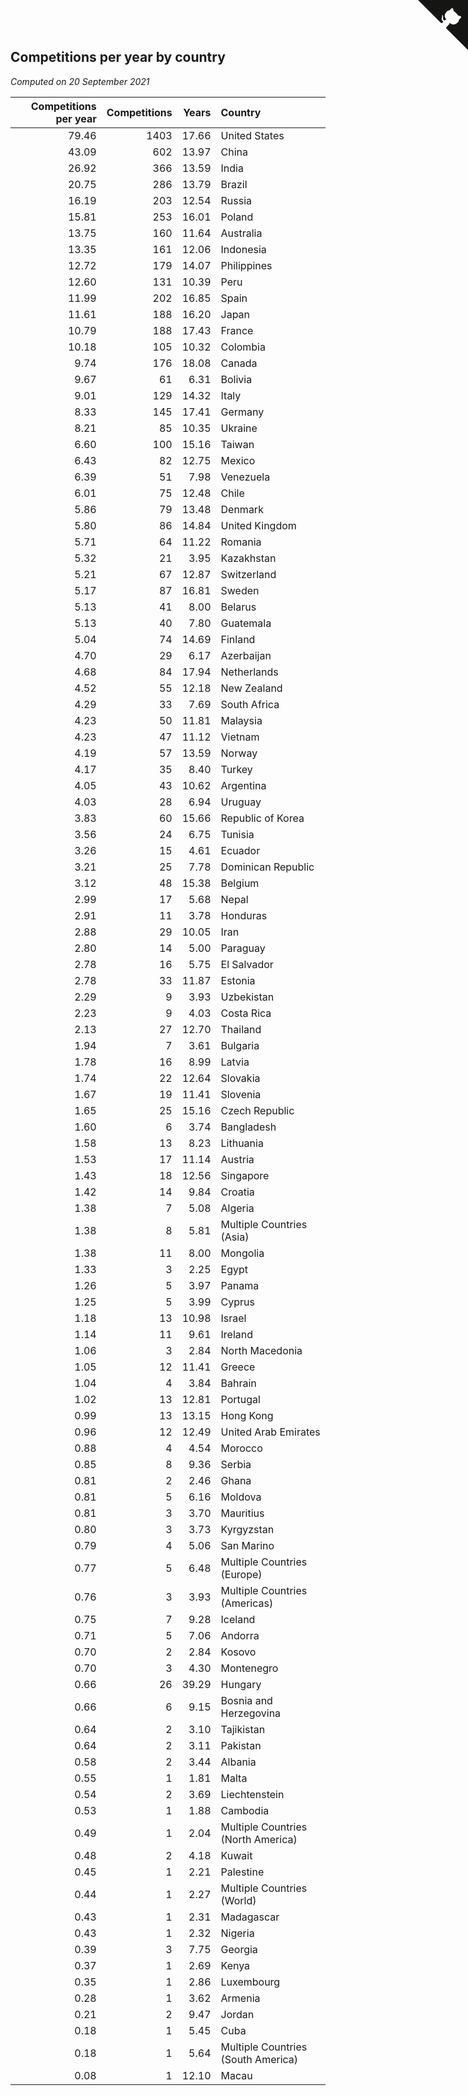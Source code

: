 ## Competitions per year by country

*Computed on 20 September 2021*

| Competitions per year | Competitions | Years | Country |
| ---: | ---: | ---: | :--- |
| 79.46 | 1403 | 17.66 | United States |
| 43.09 | 602 | 13.97 | China |
| 26.92 | 366 | 13.59 | India |
| 20.75 | 286 | 13.79 | Brazil |
| 16.19 | 203 | 12.54 | Russia |
| 15.81 | 253 | 16.01 | Poland |
| 13.75 | 160 | 11.64 | Australia |
| 13.35 | 161 | 12.06 | Indonesia |
| 12.72 | 179 | 14.07 | Philippines |
| 12.60 | 131 | 10.39 | Peru |
| 11.99 | 202 | 16.85 | Spain |
| 11.61 | 188 | 16.20 | Japan |
| 10.79 | 188 | 17.43 | France |
| 10.18 | 105 | 10.32 | Colombia |
| 9.74 | 176 | 18.08 | Canada |
| 9.67 | 61 | 6.31 | Bolivia |
| 9.01 | 129 | 14.32 | Italy |
| 8.33 | 145 | 17.41 | Germany |
| 8.21 | 85 | 10.35 | Ukraine |
| 6.60 | 100 | 15.16 | Taiwan |
| 6.43 | 82 | 12.75 | Mexico |
| 6.39 | 51 | 7.98 | Venezuela |
| 6.01 | 75 | 12.48 | Chile |
| 5.86 | 79 | 13.48 | Denmark |
| 5.80 | 86 | 14.84 | United Kingdom |
| 5.71 | 64 | 11.22 | Romania |
| 5.32 | 21 | 3.95 | Kazakhstan |
| 5.21 | 67 | 12.87 | Switzerland |
| 5.17 | 87 | 16.81 | Sweden |
| 5.13 | 41 | 8.00 | Belarus |
| 5.13 | 40 | 7.80 | Guatemala |
| 5.04 | 74 | 14.69 | Finland |
| 4.70 | 29 | 6.17 | Azerbaijan |
| 4.68 | 84 | 17.94 | Netherlands |
| 4.52 | 55 | 12.18 | New Zealand |
| 4.29 | 33 | 7.69 | South Africa |
| 4.23 | 50 | 11.81 | Malaysia |
| 4.23 | 47 | 11.12 | Vietnam |
| 4.19 | 57 | 13.59 | Norway |
| 4.17 | 35 | 8.40 | Turkey |
| 4.05 | 43 | 10.62 | Argentina |
| 4.03 | 28 | 6.94 | Uruguay |
| 3.83 | 60 | 15.66 | Republic of Korea |
| 3.56 | 24 | 6.75 | Tunisia |
| 3.26 | 15 | 4.61 | Ecuador |
| 3.21 | 25 | 7.78 | Dominican Republic |
| 3.12 | 48 | 15.38 | Belgium |
| 2.99 | 17 | 5.68 | Nepal |
| 2.91 | 11 | 3.78 | Honduras |
| 2.88 | 29 | 10.05 | Iran |
| 2.80 | 14 | 5.00 | Paraguay |
| 2.78 | 16 | 5.75 | El Salvador |
| 2.78 | 33 | 11.87 | Estonia |
| 2.29 | 9 | 3.93 | Uzbekistan |
| 2.23 | 9 | 4.03 | Costa Rica |
| 2.13 | 27 | 12.70 | Thailand |
| 1.94 | 7 | 3.61 | Bulgaria |
| 1.78 | 16 | 8.99 | Latvia |
| 1.74 | 22 | 12.64 | Slovakia |
| 1.67 | 19 | 11.41 | Slovenia |
| 1.65 | 25 | 15.16 | Czech Republic |
| 1.60 | 6 | 3.74 | Bangladesh |
| 1.58 | 13 | 8.23 | Lithuania |
| 1.53 | 17 | 11.14 | Austria |
| 1.43 | 18 | 12.56 | Singapore |
| 1.42 | 14 | 9.84 | Croatia |
| 1.38 | 7 | 5.08 | Algeria |
| 1.38 | 8 | 5.81 | Multiple Countries (Asia) |
| 1.38 | 11 | 8.00 | Mongolia |
| 1.33 | 3 | 2.25 | Egypt |
| 1.26 | 5 | 3.97 | Panama |
| 1.25 | 5 | 3.99 | Cyprus |
| 1.18 | 13 | 10.98 | Israel |
| 1.14 | 11 | 9.61 | Ireland |
| 1.06 | 3 | 2.84 | North Macedonia |
| 1.05 | 12 | 11.41 | Greece |
| 1.04 | 4 | 3.84 | Bahrain |
| 1.02 | 13 | 12.81 | Portugal |
| 0.99 | 13 | 13.15 | Hong Kong |
| 0.96 | 12 | 12.49 | United Arab Emirates |
| 0.88 | 4 | 4.54 | Morocco |
| 0.85 | 8 | 9.36 | Serbia |
| 0.81 | 2 | 2.46 | Ghana |
| 0.81 | 5 | 6.16 | Moldova |
| 0.81 | 3 | 3.70 | Mauritius |
| 0.80 | 3 | 3.73 | Kyrgyzstan |
| 0.79 | 4 | 5.06 | San Marino |
| 0.77 | 5 | 6.48 | Multiple Countries (Europe) |
| 0.76 | 3 | 3.93 | Multiple Countries (Americas) |
| 0.75 | 7 | 9.28 | Iceland |
| 0.71 | 5 | 7.06 | Andorra |
| 0.70 | 2 | 2.84 | Kosovo |
| 0.70 | 3 | 4.30 | Montenegro |
| 0.66 | 26 | 39.29 | Hungary |
| 0.66 | 6 | 9.15 | Bosnia and Herzegovina |
| 0.64 | 2 | 3.10 | Tajikistan |
| 0.64 | 2 | 3.11 | Pakistan |
| 0.58 | 2 | 3.44 | Albania |
| 0.55 | 1 | 1.81 | Malta |
| 0.54 | 2 | 3.69 | Liechtenstein |
| 0.53 | 1 | 1.88 | Cambodia |
| 0.49 | 1 | 2.04 | Multiple Countries (North America) |
| 0.48 | 2 | 4.18 | Kuwait |
| 0.45 | 1 | 2.21 | Palestine |
| 0.44 | 1 | 2.27 | Multiple Countries (World) |
| 0.43 | 1 | 2.31 | Madagascar |
| 0.43 | 1 | 2.32 | Nigeria |
| 0.39 | 3 | 7.75 | Georgia |
| 0.37 | 1 | 2.69 | Kenya |
| 0.35 | 1 | 2.86 | Luxembourg |
| 0.28 | 1 | 3.62 | Armenia |
| 0.21 | 2 | 9.47 | Jordan |
| 0.18 | 1 | 5.45 | Cuba |
| 0.18 | 1 | 5.64 | Multiple Countries (South America) |
| 0.08 | 1 | 12.10 | Macau |


<a href="https://github.com/jonatanklosko/wca_statistics" class="github-corner" aria-label="View source on Github"><svg width="80" height="80" viewBox="0 0 250 250" style="fill:#151513; color:#fff; position: absolute; top: 0; border: 0; right: 0;" aria-hidden="true"><path d="M0,0 L115,115 L130,115 L142,142 L250,250 L250,0 Z"></path><path d="M128.3,109.0 C113.8,99.7 119.0,89.6 119.0,89.6 C122.0,82.7 120.5,78.6 120.5,78.6 C119.2,72.0 123.4,76.3 123.4,76.3 C127.3,80.9 125.5,87.3 125.5,87.3 C122.9,97.6 130.6,101.9 134.4,103.2" fill="currentColor" style="transform-origin: 130px 106px;" class="octo-arm"></path><path d="M115.0,115.0 C114.9,115.1 118.7,116.5 119.8,115.4 L133.7,101.6 C136.9,99.2 139.9,98.4 142.2,98.6 C133.8,88.0 127.5,74.4 143.8,58.0 C148.5,53.4 154.0,51.2 159.7,51.0 C160.3,49.4 163.2,43.6 171.4,40.1 C171.4,40.1 176.1,42.5 178.8,56.2 C183.1,58.6 187.2,61.8 190.9,65.4 C194.5,69.0 197.7,73.2 200.1,77.6 C213.8,80.2 216.3,84.9 216.3,84.9 C212.7,93.1 206.9,96.0 205.4,96.6 C205.1,102.4 203.0,107.8 198.3,112.5 C181.9,128.9 168.3,122.5 157.7,114.1 C157.9,116.9 156.7,120.9 152.7,124.9 L141.0,136.5 C139.8,137.7 141.6,141.9 141.8,141.8 Z" fill="currentColor" class="octo-body"></path></svg></a><style>.github-corner:hover .octo-arm{animation:octocat-wave 560ms ease-in-out}@keyframes octocat-wave{0%,100%{transform:rotate(0)}20%,60%{transform:rotate(-25deg)}40%,80%{transform:rotate(10deg)}}@media (max-width:500px){.github-corner:hover .octo-arm{animation:none}.github-corner .octo-arm{animation:octocat-wave 560ms ease-in-out}}</style>
